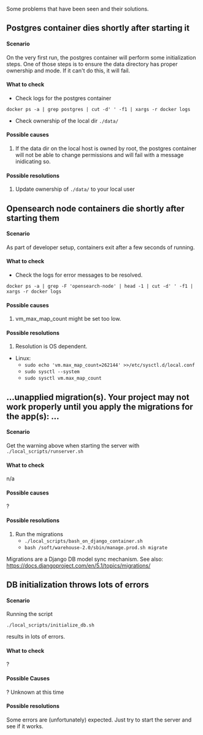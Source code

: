 Some problems that have been seen and their solutions.

## Postgres container dies shortly after starting it
#### Scenario
On the very first run, the postgres container will perform some initialization
steps. One of those steps is to ensure the data directory has proper
ownership and mode. If it can't do this, it will fail.

#### What to check
- Check logs for the postgres container
```
docker ps -a | grep postgres | cut -d' ' -f1 | xargs -r docker logs
```
- Check ownership of the local dir `./data/`

#### Possible causes
1. If the data dir on the local host is owned by root, the postgres container will
not be able to change permissions and will fail with a message inidicating so.

#### Possible resolutions
1. Update ownership of `./data/` to your local user



## Opensearch node containers die shortly after starting them
#### Scenario
As part of developer setup, containers exit after a few seconds of running.

#### What to check
- Check the logs for error messages to be resolved.
```
docker ps -a | grep -F 'opensearch-node' | head -1 | cut -d' ' -f1 | xargs -r docker logs
```

#### Possible causes
1. vm_max_map_count might be set too low.

#### Possible resolutions
1. Resolution is OS dependent.
  - Linux:
    - `sudo echo 'vm.max_map_count=262144' >>/etc/sysctl.d/local.conf`
    - `sudo sysctl --system`
    - `sudo sysctl vm.max_map_count`


## ...unapplied migration(s). Your project may not work properly until you apply the migrations for the app(s): ...
#### Scenario
Get the warning above when starting the server with `./local_scripts/runserver.sh`

#### What to check
n/a

#### Possible causes
?

#### Possible resolutions
1. Run the migrations
   - `./local_scripts/bash_on_django_container.sh`
   - `bash /soft/warehouse-2.0/sbin/manage.prod.sh migrate`

Migrations are a Django DB model sync mechanism.
See also: https://docs.djangoproject.com/en/5.1/topics/migrations/


## DB initialization throws lots of errors
#### Scenario
Running the script
```
./local_scripts/initialize_db.sh
```
results in lots of errors.

#### What to check
?
#### Possible Causes
? Unknown at this time
#### Possible resolutions
Some errors are (unfortunately) expected. Just try to start the server and see
if it works.
